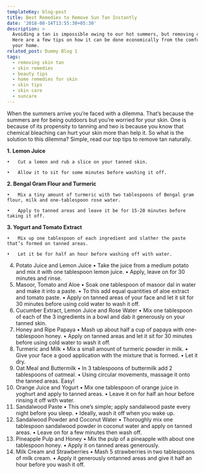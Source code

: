 ```yaml
---
templateKey: blog-post
title: Best Remedies to Remove Sun Tan Instantly
date: '2018-08-14T13:55:30+05:30'
description: >
  Avoiding a tan is impossible owing to our hot summers, but removing one isn’t.
  Here are a few tips on how it can be done economically from the comfort of
  your home.
related_post: Dummy Blog 1
tags:
  - removing skin tan
  - skin remedies
  - beauty tips
  - home remedies for skin
  - skin tips
  - skin care
  - suncare
---
```

When the summers arrive you’re faced with a dilemma. That’s because the summers are for being outdoors but you’re worried for your skin. One is because of its propensity to tanning and two is because you know that chemical bleaching can hurt your skin more than help it. So what is the solution to this dilemma? Simple, read our top tips to remove tan naturally.

**1.** **Lemon Juice**

```
•	Cut a lemon and rub a slice on your tanned skin.

•	Allow it to sit for some minutes before washing it off.
```

**2. Bengal Gram Flour and Turmeric**

```
•	Mix a tiny amount of turmeric with two tablespoons of Bengal gram flour, milk and one-tablespoon rose water.

•	Apply to tanned areas and leave it be for 15-20 minutes before taking it off.
```

**3. Yogurt and Tomato Extract**

```
•	Mix up one tablespoon of each ingredient and slather the paste that’s formed on tanned areas.

•	Let it be for half an hour before washing off with water.
```

4. Potato Juice and Lemon Juice
   •	Take the juice from a medium potato and mix it with one tablespoon lemon juice.
   •	Apply, leave on for 30 minutes and rinse.
5. Masoor, Tomato and Aloe
   •	Soak one tablespoon of masoor dal in water and make it into a paste.
   •	To this add equal quantities of aloe extract and tomato paste.
   •	Apply on tanned areas of your face and let it sit for 30 minutes before using cold water to wash it off.
6. Cucumber Extract, Lemon Juice and Rose Water
   •	Mix one tablespoon of each of the 3 ingredients in a bowl and dab it generously on your tanned skin.
7. Honey and Ripe Papaya
   •	Mash up about half a cup of papaya with one-tablespoon honey.
   •	Apply on tanned areas and let it sit for 30 minutes before using cold water to wash it off.
8. Turmeric and Milk
   •	Mix a small amount of turmeric powder in milk.
   •	Give your face a good application with the mixture that is formed.
   •	Let it dry.
9. Oat Meal and Buttermilk
   •	In 3 tablespoons of buttermilk add 2 tablespoons of oatmeal.
   •	Using circular movements, massage it onto the tanned areas. Easy!
10. Orange Juice and Yogurt
    •	Mix one tablespoon of orange juice in yoghurt and apply to tanned areas.
    •	Leave it on for half an hour before rinsing it off with water.
11. Sandalwood Paste
    •	This one’s simple; apply sandalwood paste every night before you sleep.
    •	Ideally, wash it off when you wake up.
12. Sandalwood Powder and Coconut Water
    •	Thoroughly mix one tablespoon sandalwood powder in coconut water and apply on tanned areas.
    •	Leave on for a few minutes then wash off.
13. Pineapple Pulp and Honey
    •	Mix the pulp of a pineapple with about one tablespoon honey.
    •	Apply it on tanned areas generously.
14. Milk Cream and Strawberries
    •	Mash 5 strawberries in two tablespoons of milk cream.
    •	Apply it generously ontanned areas and give it half an hour before you wash it off.
